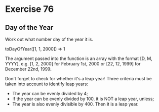 # Exercise 76

## Day of the Year

Work out what number day of the year it is.

toDayOfYear([1, 1, 2000]) => 1

The argument passed into the function is an array with the format [D, M, YYYY], e.g. [1, 2, 2000] for February 1st, 2000 or [22, 12, 1999] for December 22nd, 1999.

Don't forget to check for whether it's a leap year! Three criteria must be taken into account to identify leap years:

* The year can be evenly divided by 4;
* If the year can be evenly divided by 100, it is NOT a leap year, unless;
* The year is also evenly divisible by 400. Then it is a leap year.